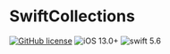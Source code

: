 # SwiftCollections

[![GitHub license](https://img.shields.io/badge/license-MIT-lightgrey.svg)](https://raw.githubusercontent.com/BaldStudio/BsLogging/master/LICENSE)
![iOS 13.0+](https://img.shields.io/badge/iOS-13.0%2B-blue.svg)
![swift 5.6](https://img.shields.io/badge/swift-5.6-brightgreen.svg)
